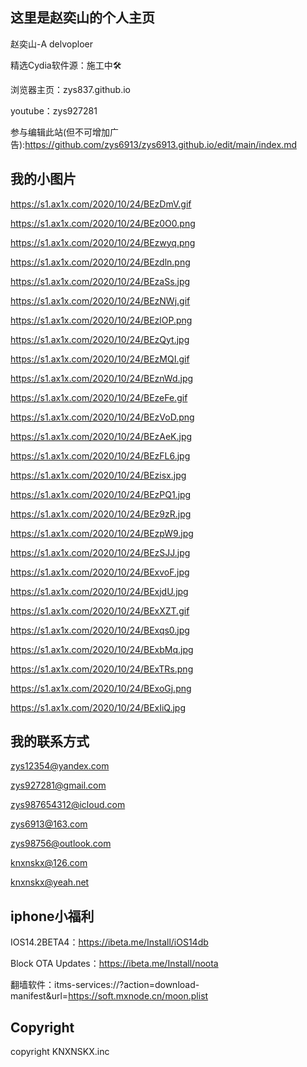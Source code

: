 ## 这里是赵奕山的个人主页

赵奕山-A delvoploer

精选Cydia软件源：施工中🛠

浏览器主页：zys837.github.io

youtube：zys927281

参与编辑此站(但不可增加广告):https://github.com/zys6913/zys6913.github.io/edit/main/index.md

## 我的小图片

https://s1.ax1x.com/2020/10/24/BEzDmV.gif

https://s1.ax1x.com/2020/10/24/BEz0O0.png

https://s1.ax1x.com/2020/10/24/BEzwyq.png

https://s1.ax1x.com/2020/10/24/BEzdln.png

https://s1.ax1x.com/2020/10/24/BEzaSs.jpg

https://s1.ax1x.com/2020/10/24/BEzNWj.gif

https://s1.ax1x.com/2020/10/24/BEzlOP.png

https://s1.ax1x.com/2020/10/24/BEzQyt.jpg

https://s1.ax1x.com/2020/10/24/BEzMQI.gif

https://s1.ax1x.com/2020/10/24/BEznWd.jpg

https://s1.ax1x.com/2020/10/24/BEzeFe.gif

https://s1.ax1x.com/2020/10/24/BEzVoD.png

https://s1.ax1x.com/2020/10/24/BEzAeK.jpg

https://s1.ax1x.com/2020/10/24/BEzFL6.jpg

https://s1.ax1x.com/2020/10/24/BEzisx.jpg

https://s1.ax1x.com/2020/10/24/BEzPQ1.jpg

https://s1.ax1x.com/2020/10/24/BEz9zR.jpg

https://s1.ax1x.com/2020/10/24/BEzpW9.jpg

https://s1.ax1x.com/2020/10/24/BEzSJJ.jpg

https://s1.ax1x.com/2020/10/24/BExvoF.jpg

https://s1.ax1x.com/2020/10/24/BExjdU.jpg

https://s1.ax1x.com/2020/10/24/BExXZT.gif

https://s1.ax1x.com/2020/10/24/BExqs0.jpg

https://s1.ax1x.com/2020/10/24/BExbMq.jpg

https://s1.ax1x.com/2020/10/24/BExTRs.png

https://s1.ax1x.com/2020/10/24/BExoGj.png

https://s1.ax1x.com/2020/10/24/BExIiQ.jpg

## 我的联系方式

zys12354@yandex.com

zys927281@gmail.com

zys987654312@icloud.com

zys6913@163.com

zys98756@outlook.com

knxnskx@126.com

knxnskx@yeah.net

## iphone小福利

IOS14.2BETA4：https://ibeta.me/Install/iOS14db

Block OTA Updates：https://ibeta.me/Install/noota

翻墙软件：itms-services://?action=download-manifest&url=https://soft.mxnode.cn/moon.plist

## Copyright

copyright KNXNSKX.inc

